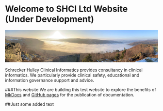 # Welcome to SHCI Ltd Website (Under Development)

![Image title](/images/Banner.jpg)

Schrecker Hulley Clinical Informatics provides consultancy in clinical informatics. We particularly provide clinical safety, educational and information governance support and advice.

###This website
We are building this test website to explore the benefits of [MkDocs](https://www.mkdocs.org) and [GitHub pages](https://pages.github.com) for the publication of documentation.

##Just some added text
